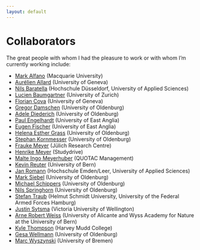 ```yaml
---
layout: default
---
```


# Collaborators

The great people with whom I had the pleasure to work or with whom I’m currently working include:
+ [Mark Alfano](https://researchers.mq.edu.au/en/persons/mark-alfano) (Macquarie University)
+ [Aurélien Allard](https://aurelienallard.netlify.app/) (University of Geneva)
+ [Nils Baratella](https://soz-kult.hs-duesseldorf.de/personen/baratella) (Hochschule Düsseldorf, University of Applied Sciences)
+ [Lucien Baumgartner](https://www.dsi.uzh.ch/en/people/phd-students/phds_2021-2023/lbaumgartner.html) (University of Zurich)
+ [Florian Cova](https://www.unige.ch/cisa/center/members/cova-florian/) (University of Geneva)
+ [Gregor Damschen](https://uol.de/philosophie/dr-gregor-damschen) (University of Oldenburg)
+ [Adele Diederich](https://www.jacobs-university.de/directory/adiederich) (University of Oldenburg)
+ [Paul Engelhardt](https://research-portal.uea.ac.uk/en/persons/paul-engelhardt) (University of East Anglia)
+ [Eugen Fischer](https://research-portal.uea.ac.uk/en/persons/eugen-fischer) (University of East Anglia)
+ [Helena Esther Grass](https://uol.de/philosophie/helena-grass) (University of Oldenburg)
+ [Stephan Kornmesser](https://uol.de/stephan-kornmesser) (University of Oldenburg)
+ [Frauke Meyer](https://www.fz-juelich.de/profile/meyer_f) (Jülich Research Centre)
+ [Henrike Meyer](https://de.linkedin.com/in/henrike-meyer-347944264) (Studydrive)
+ [Malte Ingo Meyerhuber](https://www.quotac.de/das-team.html) (QUOTAC Management)
+ [Kevin Reuter](https://www.philosophie.unibe.ch/ueber_uns/personen/reuter/index_ger.html) (University of Bern)
+ [Jan Romann](https://github.com/JKRhb) (Hochschule Emden/Leer, University of Applied Sciences)
+ [Mark Siebel](https://uol.de/philosophie/prof-dr-mark-siebel) (University of Oldenburg)
+ [Michael Schippers](https://uol.de/philosophie/ehemalige/dr-michael-schippers) (University of Oldenburg)
+ [Nils Springhorn](https://uol.de/polsys/team/nils-springhorn) (University of Oldenburg)
+ [Stefan Traub](https://www.hsu-hh.de/be/) (Helmut Schmidt University, University of the Federal Armed Forces Hamburg)
+ [Justin Sytsma](https://people.wgtn.ac.nz/justin.sytsma) (Victoria University of Wellington)
+ [Arne Robert Weiss](https://cvnet.cpd.ua.es/curriculum-breve/en/weiss-arne-robert/549868) (University of Alicante and Wyss Academy for Nature at the University of Bern)
+ [Kyle Thompson](https://philpeople.org/profiles/kyle-thompson) (Harvey Mudd College)
+ [Gesa Wellmann](https://uol.de/philosophie/mitarbeiterinnen/prof-dr-gesa-wellmann) (University of Oldenburg)
+ [Marc Wyszynski](https://www.uni-bremen.de/universitaet/campus/mitarbeiterinnenverzeichnis/person/187022/Wyszynski) (University of Bremen)
